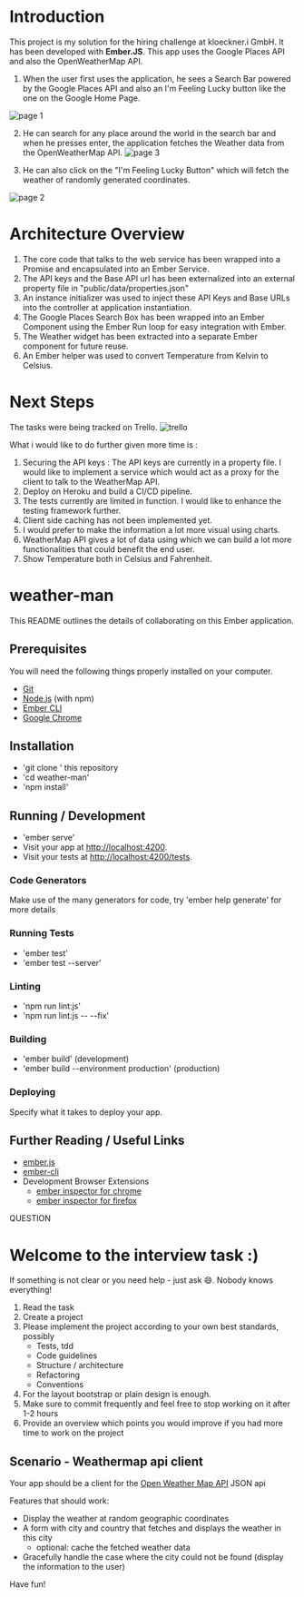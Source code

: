 # Introduction

This project is my solution for the hiring challenge at kloeckner.i GmbH. It has been developed with <b>Ember.JS</b>. This app uses the Google Places API and also the OpenWeatherMap API.

1. When the user first uses the application, he sees a Search Bar powered by the Google Places API and also an I'm Feeling Lucky button like the one on the Google Home Page.

![page 1](https://user-images.githubusercontent.com/7763098/45510569-3d976e80-b7b8-11e8-99ea-ab30759beab9.png)

2. He can search for any place around the world in the search bar and when he presses enter, the application fetches the Weather data from the OpenWeatherMap API.
![page 3](https://user-images.githubusercontent.com/7763098/45510572-3d976e80-b7b8-11e8-8d2f-ae291c314d8a.png)

3. He can also click on the "I'm Feeling Lucky Button" which will fetch the weather of randomly generated coordinates.

![page 2](https://user-images.githubusercontent.com/7763098/45510570-3d976e80-b7b8-11e8-9816-2d82da5ec572.png)


# Architecture Overview
  1. The core code that talks to the web service has been wrapped into a Promise and encapsulated into an Ember Service.
  2. The API keys and the Base API url has been externalized into an external property file in "public/data/properties.json"
  3. An instance initializer was used to inject these API Keys and Base URLs into the controller at application instantiation.
  4. The Google Places Search Box has been wrapped into an Ember Component using the Ember Run loop for easy integration with Ember.
  5. The Weather widget has been extracted into a separate Ember component for future reuse.
  6. An Ember helper was used to convert Temperature from Kelvin to Celsius.
  
# Next Steps
The tasks were being tracked on Trello. 
![trello](https://user-images.githubusercontent.com/7763098/45510925-476da180-b7b9-11e8-9c1a-d12045d0d420.png)


What i would like to do further given more time is :
1. Securing the API keys : The API keys are currently in a property file. I would like to implement a service which would act as a proxy for the client to talk to the WeatherMap API.
2. Deploy on Heroku and build a CI/CD pipeline.
3. The tests currently are limited in function. I would like to enhance the testing framework further.
4. Client side caching has not been implemented yet.
5. I would prefer to make the information a lot more visual using charts.
6. WeatherMap API gives a lot of data using which we can build a lot more functionalities that could benefit the end user.
7. Show Temperature both in Celsius and Fahrenheit.

# weather-man

This README outlines the details of collaborating on this Ember application.

## Prerequisites

You will need the following things properly installed on your computer.

* [Git](https://git-scm.com/)
* [Node.js](https://nodejs.org/) (with npm)
* [Ember CLI](https://ember-cli.com/)
* [Google Chrome](https://google.com/chrome/)

## Installation

* 'git clone <repository-url>' this repository
* 'cd weather-man'
* 'npm install'

## Running / Development

* 'ember serve'
* Visit your app at [http://localhost:4200](http://localhost:4200).
* Visit your tests at [http://localhost:4200/tests](http://localhost:4200/tests).

### Code Generators

Make use of the many generators for code, try 'ember help generate' for more details

### Running Tests

* 'ember test'
* 'ember test --server'

### Linting

* 'npm run lint:js'
* 'npm run lint:js -- --fix'

### Building

* 'ember build' (development)
* 'ember build --environment production' (production)

### Deploying

Specify what it takes to deploy your app.

## Further Reading / Useful Links

* [ember.js](https://emberjs.com/)
* [ember-cli](https://ember-cli.com/)
* Development Browser Extensions
  * [ember inspector for chrome](https://chrome.google.com/webstore/detail/ember-inspector/bmdblncegkenkacieihfhpjfppoconhi)
  * [ember inspector for firefox](https://addons.mozilla.org/en-US/firefox/addon/ember-inspector/)




QUESTION

Welcome to the interview task :)
===============================

If something is not clear or you need help - just ask :smile:. Nobody knows everything!

1. Read the task
2. Create a project
3. Please implement the project according to your own best standards, possibly
   - Tests, tdd
   - Code guidelines
   - Structure / architecture
   - Refactoring
   - Conventions
4. For the layout bootstrap or plain design is enough.
5. Make sure to commit frequently and feel free to stop working on it after 1-2 hours
6. Provide an overview which points you would improve if you had more time to work on the project

Scenario - Weathermap api client
---------------------------

Your app should be a client for the [Open Weather Map API](http://openweathermap.org/API#weather) JSON api

Features that should work:

* Display the weather at random geographic coordinates
* A form with city and country that fetches and displays the weather in this city
  - optional: cache the fetched weather data
* Gracefully handle the case where the city could not be found (display the information to the user)

Have fun!
